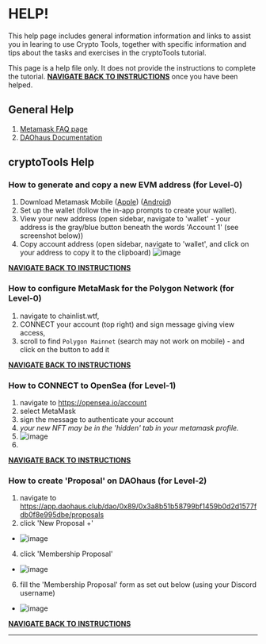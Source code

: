 # HELP!
This help page includes general information information and links to assist you in learing to use Crypto Tools, together with specific information and tips about the tasks and exercises in the cryptoTools tutorial. 

This page is a help file only. It does not provide the instructions to complete the tutorial.  **[NAVIGATE BACK TO INSTRUCTIONS](/cryptoTools)** once you have been helped. 

## General Help

1. [Metamask FAQ page](https://metamask.io/faqs/)
2. [DAOhaus Documentation](https://daohaus.club/docs/)

## cryptoTools Help

### How to generate and copy a new EVM address (for Level-0)
1. Download Metamask Mobile ([Apple](https://apps.apple.com/us/app/metamask-blockchain-wallet/id1438144202)) ([Android](https://play.google.com/store/apps/details?id=io.metamask&hl=en_AU&gl=US))
2. Set up the wallet (follow the in-app prompts to create your wallet).
3. View your new address (open sidebar, navigate to 'wallet' - your address is the gray/blue button beneath the words 'Account 1' (see screenshot below))
4. Copy account address (open sidebar, navigate to 'wallet', and click on your address to copy it to the clipboard)
 ![image](https://user-images.githubusercontent.com/104967421/167320592-8e730324-b606-40eb-ac22-f79d57cff5a9.png)
 
**[NAVIGATE BACK TO INSTRUCTIONS](/cryptoTools)**

### How to configure MetaMask for the Polygon Network (for Level-0)
1. navigate to chainlist.wtf, 
2. CONNECT your account (top right) and sign message giving view access, 
3. scroll to find `Polygon Mainnet` (search may not work on mobile) - and click on the button to add it

**[NAVIGATE BACK TO INSTRUCTIONS](/cryptoTools)**

### How to CONNECT to OpenSea (for Level-1)
1. navigate to https://opensea.io/account
2. select MetaMask
3. sign the message to authenticate your account
4. *your new NFT may be in the 'hidden' tab in your metamask profile.*
5. ![image](https://user-images.githubusercontent.com/104967421/167430329-a5220eb3-88a0-4e01-8d59-7f703676a69b.png)
6. 

**[NAVIGATE BACK TO INSTRUCTIONS](/cryptoTools)**


### How to create 'Proposal' on DAOhaus (for Level-2)
1. navigate to https://app.daohaus.club/dao/0x89/0x3a8b51b58799bf1459b0d2d1577fdb0f8e995dbe/proposals
2. click 'New Proposal +' 

-    ![image](https://user-images.githubusercontent.com/104967421/167431162-d2e0a37b-f36d-4c24-a118-5d5068ecf12e.png)

4. click 'Membership Proposal' 

-    ![image](https://user-images.githubusercontent.com/104967421/167431281-189df633-9953-4988-9213-0a879fb3cd9b.png)

6. fill the 'Membership Proposal' form as set out below (using your Discord username)

-    ![image](https://user-images.githubusercontent.com/104967421/167417009-268591e1-681d-414c-8a23-3db7aaa081eb.png)


**[NAVIGATE BACK TO INSTRUCTIONS](/cryptoTools)**





______________________


